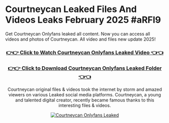 # Courtneycan Leaked Files And Videos Leaks February 2025 #aRFl9

Get Courtneycan Onlyfans leaked all content. Now you can access all videos and photos of Courtneycan. All video and files new update 2025!
<div align="center" title="Courtneycan Onlyfans Leaked">
  
### [👉👉 Click to Watch Courtneycan Onlyfans Leaked Video 👈👈](https://links2leaks.com?utm_source=courtneycan&utm_medium=gitfeb)  
### [👉👉 Click to Download Courtneycan Onlyfans Leaked Folder 👈👈](https://links2leaks.com?utm_source=courtneycan&utm_medium=gitfeb)  

Courtneycan original files & videos took the internet by storm and amazed viewers on various Leaked social media platforms. Courtneycan, a young and talented digital creator, recently became famous thanks to this interesting files & videos.

[![Courtneycan Onlyfans Leaked](https://i.ibb.co/93hzkbrt/l2l.gif)](https://links2leaks.com?utm_source=courtneycan&utm_medium=gitfeb)  

</div>
